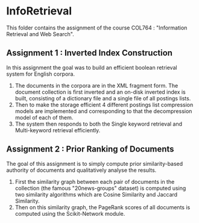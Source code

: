 # InfoRetrieval
This folder contains the assignment of the course COL764 : "Information Retrieval and Web Search".

## Assignment 1  :  Inverted Index Construction
In this assignment the goal was to build an efficient boolean retrieval system for English corpora.<br />
1) The documents in the corpora are in the XML fragment form. The document collection is first inverted and an on-disk inverted index is built, consisting of a dictionary file and a single file of all postings lists.<br />
2) Then to make the storage efficient 4 different postings list compression models are implemented and corresponding to that the decompression model of each of them.<br />
3) The system then responds to both the Single keyword retrieval and Multi-keyword retrieval efficiently.<br />

## Assignment 2  :  Prior Ranking of Documents
The goal of this assignment is to simply compute prior similarity-based authority of documents and qualitatively analyse the results. 
1) First the similarity graph between each pair of documents in the collection (the famous "20news-groups" dataset) is computed using two similarity algorithms which are Cosine Similarity and Jaccard Similarity.
2) Then on this similarity graph, the PageRank scores of all documents is computed using the Scikit-Network module.
